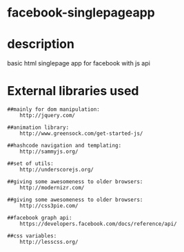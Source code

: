 facebook-singlepageapp
======================


description
======================

basic html singlepage app for facebook with js api



External libraries used
======================

	##mainly for dom manipulation:
		http://jquery.com/   

	##animation library:
		http://www.greensock.com/get-started-js/   

	##hashcode navigation and templating:
		http://sammyjs.org/   

	##set of utils:
		http://underscorejs.org/   
	
	##giving some awesomeness to older browsers:
		http://modernizr.com/   
	
	##giving some awesomeness to older browsers:
		http://css3pie.com/
	
	##facebook graph api:
		https://developers.facebook.com/docs/reference/api/   
	
	##css variables:
		http://lesscss.org/  